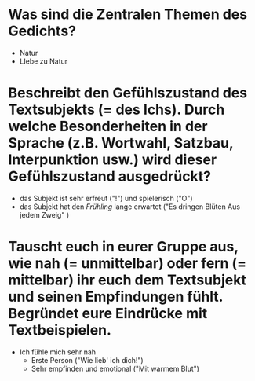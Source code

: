 # Was sind die Zentralen Themen des Gedichts?
+ Natur
+ LIebe zu Natur
#  Beschreibt den Gefühlszustand des Textsubjekts (= des Ichs). Durch welche Besonderheiten in der Sprache (z.B. Wortwahl, Satzbau, Interpunktion usw.) wird dieser Gefühlszustand ausgedrückt?
+ das Subjekt ist sehr erfreut ("!") und spielerisch ("O")
+ das Subjekt hat den *Frühling* lange erwartet ("Es dringen Blüten Aus jedem Zweig" )
# Tauscht euch in eurer Gruppe aus, wie nah (= unmittelbar) oder fern (= mittelbar) ihr euch dem Textsubjekt und seinen Empfindungen fühlt. Begründet eure Eindrücke mit Textbeispielen.
+ Ich fühle mich sehr nah
	+ Erste Person ("Wie lieb' ich dich!")
	+ Sehr empfinden und emotional ("Mit warmem Blut")